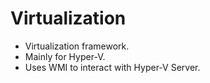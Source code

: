 # Virtualization
- Virtualization framework. 
- Mainly for Hyper-V. 
- Uses WMI to interact with Hyper-V Server.
